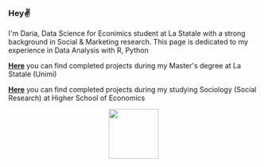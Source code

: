 ### Hey✌️

I'm Daria, Data Science for Econimics student at La Statale with a strong background in Social & Marketing research.
This page is dedicated to my experience in Data Analysis with R, Python

[****Here****](https://github.com/dariashcherbakovaaa/MA_DSE_Unimi) you can find completed projects during my Master's degree at La Statale (Unimi)

[****Here****](https://github.com/dariashcherbakovaaa/HSE-SocResearch) you can find completed projects during my studying Sociology (Social Research) at Higher School of Economics


<div id="header" align="center">
  <img src="[https://media.giphy.com/media/M9gbBd9nbDrOTu1Mqx/giphy.gif](https://media.giphy.com/media/xT9C25UNTwfZuk85WP/giphy-downsized-large.gif)" width="100"/>
</div>


<!--
**dariashcherbakovaaa/dariashcherbakovaaa** is a ✨ _special_ ✨ repository because its `README.md` (this file) appears on your GitHub profile.

Here are some ideas to get you started:

- 🔭 I’m currently working on ...
- 🌱 I’m currently learning ...
- 👯 I’m looking to collaborate on ...
- 🤔 I’m looking for help with ...
- 💬 Ask me about ...
- 📫 How to reach me: ...
- 😄 Pronouns: ...
- ⚡ Fun fact: ...
-->
